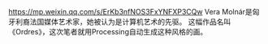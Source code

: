 https://mp.weixin.qq.com/s/ErKb3nfNOS3FxYNFXP3CQw
Vera Molnár是匈牙利裔法国媒体艺术家，她被认为是计算机艺术的先驱。
这幅作品名叫《Ordres》，这次笔者就用Processing自动生成这种风格的画。
